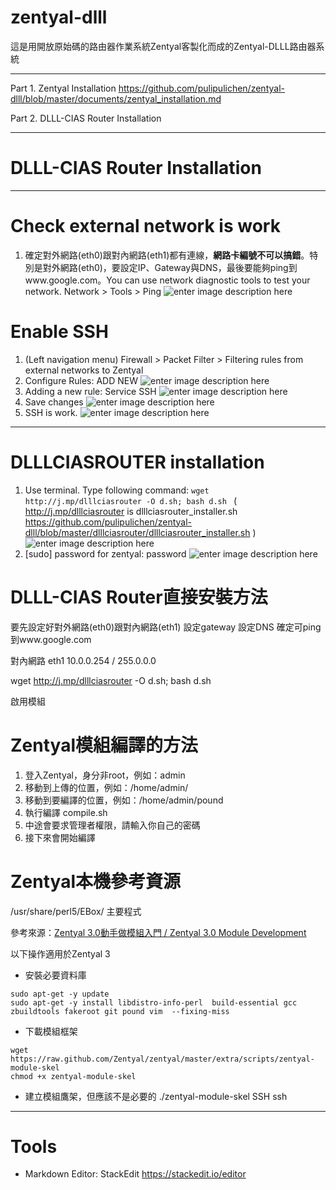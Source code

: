 zentyal-dlll
===============

這是用開放原始碼的路由器作業系統Zentyal客製化而成的Zentyal-DLLL路由器系統

----
Part 1. Zentyal Installation
https://github.com/pulipulichen/zentyal-dlll/blob/master/documents/zentyal_installation.md

Part 2. DLLL-CIAS Router Installation

----

DLLL-CIAS Router Installation
===============

----

# Check external network is work
1. 確定對外網路(eth0)跟對內網路(eth1)都有連線，**網路卡編號不可以搞錯**。特別是對外網路(eth0)，要設定IP、Gateway與DNS，最後要能夠ping到www.google.com。You can use network diagnostic tools to test your network. Network > Tools > Ping ![enter image description here](https://lh3.googleusercontent.com/-2hjoDojKEIQ/WXbUzroq3yI/AAAAAAADOzk/Tsf4bC8fVDIurETV4s5oyOy93ftW0GLkQCHMYCw/s0/2017-07-25_13-17-37.png) 

# Enable SSH
1. (Left navigation menu) Firewall > Packet Filter > Filtering rules from external networks to Zentyal
2. Configure Rules: ADD NEW 
![enter image description here](https://lh3.googleusercontent.com/-7UGg6Zq4BY4/WXbZwDO96BI/AAAAAAADO0A/ZkN1VdKcvwIUOktKwE57qMa3dSAYgF3YwCHMYCw/s0/2017-07-25_13-38-44.png)
3. Adding a new rule: Service SSH 
![enter image description here](https://lh3.googleusercontent.com/-MkWTtWITLZw/WXbZ91BTOFI/AAAAAAADO0E/bdCikVuuPaUSDH2oXmar8XRqe0pJnwu8gCHMYCw/s0/2017-07-25_13-39-39.png)
4. Save changes 
![enter image description here](https://lh3.googleusercontent.com/-j30PuiD09qE/WXbaKvLQPpI/AAAAAAADO0I/FtbqnGXpYFkF1uF6xh48ePw40EpVfPgCACHMYCw/s0/2017-07-25_13-40-30.png)
5. SSH is work. 
![enter image description here](https://lh3.googleusercontent.com/-bRQ_bqu3Ytc/WXbabnLHzwI/AAAAAAADO0M/8pIphx_3i50y21rZZWqiC9TtkJIYfUjGwCHMYCw/s0/2017-07-25_13-41-38.png)

----

# DLLLCIASROUTER installation
1. Use terminal. Type following command: 
```` wget http://j.mp/dlllciasrouter -O d.sh; bash d.sh  ````
( http://j.mp/dlllciasrouter is dlllciasrouter_installer.sh https://github.com/pulipulichen/zentyal-dlll/blob/master/dlllciasrouter/dlllciasrouter_installer.sh )
![enter image description here](https://lh3.googleusercontent.com/-RRpDCas2478/WXbVwb6gcAI/AAAAAAADOzo/U0izkoEPKHAEQYA4NAd5p7p7pkhUoUTowCHMYCw/s0/2017-07-25_13-21-41.png) 
2. [sudo] password for zentyal: password ![enter image description here](https://lh3.googleusercontent.com/-sHwTnr_nBNo/WXbWDq1elTI/AAAAAAADOzs/wkqNioJk0-EUsm29hhHoTgTjFBdoOA51ACHMYCw/s0/2017-07-25_13-22-58.png)


DLLL-CIAS Router直接安裝方法
===============

要先設定好對外網路(eth0)跟對內網路(eth1)
設定gateway
設定DNS
確定可ping到www.google.com

對內網路 eth1 10.0.0.254 / 255.0.0.0

wget http://j.mp/dlllciasrouter -O d.sh; bash d.sh

啟用模組

Zentyal模組編譯的方法
===============

1. 登入Zentyal，身分非root，例如：admin
2. 移動到上傳的位置，例如：/home/admin/
3. 移動到要編譯的位置，例如：/home/admin/pound
4. 執行編譯 compile.sh
5. 中途會要求管理者權限，請輸入你自己的密碼
6. 接下來會開始編譯

Zentyal本機參考資源
==============
/usr/share/perl5/EBox/ 主要程式


參考來源：[Zentyal 3.0動手做模組入門 / Zentyal 3.0 Module Development](http://pulipuli.blogspot.tw/2013/07/zentyal-30.html)

以下操作適用於Zentyal 3

- 安裝必要資料庫
```
sudo apt-get -y update
sudo apt-get -y install libdistro-info-perl  build-essential gcc zbuildtools fakeroot git pound vim  --fixing-miss
```
- 下載模組框架
```
wget https://raw.github.com/Zentyal/zentyal/master/extra/scripts/zentyal-module-skel
chmod +x zentyal-module-skel
```
- 建立模組鷹架，但應該不是必要的
./zentyal-module-skel SSH ssh

------------------

Tools
====
- Markdown Editor: StackEdit https://stackedit.io/editor
